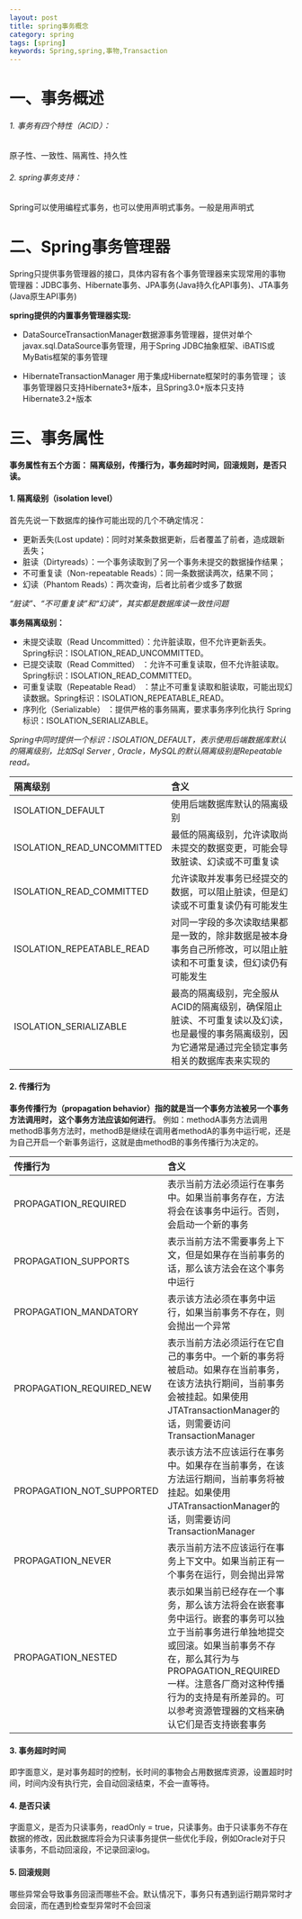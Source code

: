 ```yaml
---
layout: post
title: spring事务概念
category: spring
tags: [spring]
keywords: Spring,spring,事物,Transaction
---
```


# 一、事务概述
###### 1. 事务有四个特性（ACID）：
原子性、一致性、隔离性、持久性
###### 2. spring事务支持：
Spring可以使用编程式事务，也可以使用声明式事务。一般是用声明式

# 二、Spring事务管理器

Spring只提供事务管理器的接口，具体内容有各个事务管理器来实现常用的事物管理器：JDBC事务、Hibernate事务、JPA事务(Java持久化API事务)、JTA事务(Java原生API事务)

**spring提供的内置事务管理器实现:**

- DataSourceTransactionManager数据源事务管理器，提供对单个javax.sql.DataSource事务管理，用于Spring JDBC抽象框架、iBATIS或MyBatis框架的事务管理

- HibernateTransactionManager
用于集成Hibernate框架时的事务管理；
该事务管理器只支持Hibernate3+版本，且Spring3.0+版本只支持Hibernate3.2+版本

# 三、事务属性
**事务属性有五个方面： 隔离级别，传播行为，事务超时时间，回滚规则，是否只读。**
 
#### 1. 隔离级别（isolation level）
首先先说一下数据库的操作可能出现的几个不确定情况：
- 更新丢失(Lost update)：同时对某条数据更新，后者覆盖了前者，造成跟新丢失；
- 脏读（Dirtyreads）：一个事务读取到了另一个事务未提交的数据操作结果；
- 不可重复读（Non-repeatable Reads）：同一条数据读两次，结果不同；
- 幻读（Phantom Reads）：两次查询，后者比前者少或多了数据

*“脏读”、“不可重复读”和“幻读”，其实都是数据库读一致性问题*

**事务隔离级别：**
- 未提交读取（Read Uncommitted）：允许脏读取，但不允许更新丢失。Spring标识：ISOLATION_READ_UNCOMMITTED。
- 已提交读取（Read Committed） ：允许不可重复读取，但不允许脏读取。Spring标识：ISOLATION_READ_COMMITTED。
- 可重复读取（Repeatable Read） ：禁止不可重复读取和脏读取，可能出现幻读数据。Spring标识：ISOLATION_REPEATABLE_READ。
- 序列化（Serializable） ：提供严格的事务隔离，要求事务序列化执行
    Spring标识：ISOLATION_SERIALIZABLE。

*Spring中同时提供一个标识：ISOLATION_DEFAULT，表示使用后端数据库默认的隔离级别，比如Sql Server , Oracle，MySQL的默认隔离级别是Repeatable read。*

| 隔离级别             | 含义         |
| :------------------- | :------------|
|ISOLATION_DEFAULT| 使用后端数据库默认的隔离级别|
|ISOLATION_READ_UNCOMMITTED| 最低的隔离级别，允许读取尚未提交的数据变更，可能会导致脏读、幻读或不可重复读|
|ISOLATION_READ_COMMITTED| 允许读取并发事务已经提交的数据，可以阻止脏读，但是幻读或不可重复读仍有可能发生|
|ISOLATION_REPEATABLE_READ| 对同一字段的多次读取结果都是一致的，除非数据是被本身事务自己所修改，可以阻止脏读和不可重复读，但幻读仍有可能发生|
|ISOLATION_SERIALIZABLE| 最高的隔离级别，完全服从ACID的隔离级别，确保阻止脏读、不可重复读以及幻读，也是最慢的事务隔离级别，因为它通常是通过完全锁定事务相关的数据库表来实现的|

#### 2. 传播行为
**事务传播行为（propagation behavior）指的就是当一个事务方法被另一个事务方法调用时，	这个事务方法应该如何进行**。 例如：methodA事务方法调用methodB事务方法时，methodB是继续在调用者methodA的事务中运行呢，还是为自己开启一个新事务运行，这就是由methodB的事务传播行为决定的。

| 传播行为             | 含义         |
| :------------------- | :------------|
|PROPAGATION_REQUIRED| 表示当前方法必须运行在事务中。如果当前事务存在，方法将会在该事务中运行。否则，会启动一个新的事务|
|PROPAGATION_SUPPORTS| 表示当前方法不需要事务上下文，但是如果存在当前事务的话，那么该方法会在这个事务中运行|
|PROPAGATION_MANDATORY| 表示该方法必须在事务中运行，如果当前事务不存在，则会抛出一个异常|
|PROPAGATION_REQUIRED_NEW| 表示当前方法必须运行在它自己的事务中。一个新的事务将被启动。如果存在当前事务，在该方法执行期间，当前事务会被挂起。如果使用JTATransactionManager的话，则需要访问TransactionManager|
|PROPAGATION_NOT_SUPPORTED| 表示该方法不应该运行在事务中。如果存在当前事务，在该方法运行期间，当前事务将被挂起。如果使用JTATransactionManager的话，则需要访问TransactionManager|
|PROPAGATION_NEVER| 表示当前方法不应该运行在事务上下文中。如果当前正有一个事务在运行，则会抛出异常|
|PROPAGATION_NESTED| 表示如果当前已经存在一个事务，那么该方法将会在嵌套事务中运行。嵌套的事务可以独立于当前事务进行单独地提交或回滚。如果当前事务不存在，那么其行为与PROPAGATION_REQUIRED一样。注意各厂商对这种传播行为的支持是有所差异的。可以参考资源管理器的文档来确认它们是否支持嵌套事务|
 
#### 3. 事务超时时间
即字面意义，是对事务超时的控制，长时间的事物会占用数据库资源，设置超时时间，时间内没有执行完，会自动回滚结束，不会一直等待。

#### 4. 是否只读
字面意义，是否为只读事务，readOnly = true，只读事务。由于只读事务不存在数据的修改，因此数据库将会为只读事务提供一些优化手段，例如Oracle对于只读事务，不启动回滚段，不记录回滚log。

#### 5. 回滚规则
哪些异常会导致事务回滚而哪些不会。默认情况下，事务只有遇到运行期异常时才会回滚，而在遇到检查型异常时不会回滚
